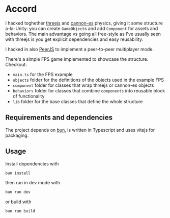 # Accord

I hacked toghether [threejs](https://threejs.org/) and [cannon-es](https://pmndrs.github.io/cannon-es/) physics, giving it some structure a-la-Unity: you can create `GameObject`s and add `Component` for assets and behaviors. The main advantage vs going all free-style as I've usually seen with threejs is you get explicit dependencies and easy reusability.

I hacked in also [PeerJS](https://peerjs.com/) to implement a peer-to-peer multiplayer mode.

There's a simple FPS game implemented to showcase the structure. Checkout:

- `main.ts` for the FPS example
- `objects` folder for the definitions of the objects used in the example FPS
- `component` folder for classes that wrap threejs or cannon-es objects
- `behaviors` folder for classes that combine `components` into reusable  block of functionality
- `lib` folder for the base classes that define the whole structure


## Requirements and dependencies
The project depends on [bun](bun.sh), is written in Typescript and uses vitejs for packaging.

## Usage

Install dependencies with
```sh
bun install
```

then run in dev mode with
```sh
bun run dev
```

or build with
```sh
bun run build
```